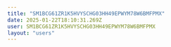 ```yaml
---
title: "SM1BCG61ZR1K5HVYSCHG03HH49EPWYM78W6BMFPMX"
date: 2025-01-22T18:10:31.269Z
user: SM1BCG61ZR1K5HVYSCHG03HH49EPWYM78W6BMFPMX
layout: "users"
---
```

    